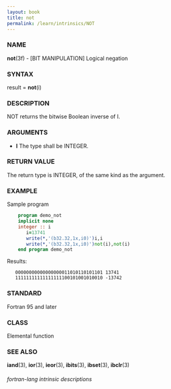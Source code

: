 ```yaml
---
layout: book
title: not
permalink: /learn/intrinsics/NOT
---
```

### NAME
__not__(3f) - \[BIT MANIPULATION\] Logical negation

### SYNTAX

result = __not__(i)

### DESCRIPTION

NOT returns the bitwise Boolean inverse of I.

### ARGUMENTS

  - __I__
    The type shall be INTEGER.

### RETURN VALUE

The return type is INTEGER, of the same kind as the argument.

### EXAMPLE

Sample program

```fortran
    program demo_not
    implicit none
    integer :: i
       i=13741
       write(*,'(b32.32,1x,i0)')i,i
       write(*,'(b32.32,1x,i0)')not(i),not(i)
    end program demo_not
```

Results:

```
   00000000000000000011010110101101 13741
   11111111111111111100101001010010 -13742
```

### STANDARD

Fortran 95 and later

### CLASS

Elemental function

### SEE ALSO

__iand__(3), __ior__(3), __ieor__(3), __ibits__(3), __ibset__(3),
__ibclr__(3)

###### fortran-lang intrinsic descriptions

